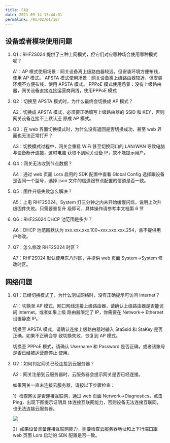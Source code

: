 ```yaml
---
title: FAQ
date: 2021-09-14 15:44:01
permalink: /01/02/01/10/
---
```

## 设备或者模块使用问题

1. Q1：RHF2S024 提供了三种上网模式，但它们对应哪种场合使用哪种模式呢？

   A1：AP 模式使用场景：网关设备离上级路由器较远，但安装环境方便布线，使用 AP 模式。 APSTA 模式使用场景：网关设备离上级路由器较近，但安装环境不方便布线，使用 APSTA 模式。 PPPoE 模式使用场景：没有上级路由器，网关设备直接连接运营商网线，使用PPPoE 模式

2. Q2：切换至 APSTA 模式时，为什么最终会切换成 AP 模式？ 

   A2：切换成 APSTA 模式，必须要正确填写上级路由器的 SSID 和 KEY，否则网关设备连接不上默认还 原成 AP 模式。

3. Q3：在 web 界面切换模式时，为什么没有返回是否切换成功，甚至 web 界面也无法正常打开？ 

   A3：切换模式过程中，网关会重启 WiFi 甚至切换网口的 LAN/WAN 导致电脑与设备断开连接，这时电脑 获取不到网关设备 IP，故不能提示用户。

4. Q4：网关无法收到节点数据？ 

   A4：通过 web 页面 Lora 启用的 SDK 配置中查看 Global Config 选择跟设备是否同一个型号，选择 json 文件的信道跟节点配置的信道是否一致。

5. Q5：固件升级失败怎么解决？ 

   A5：上电 RHF2S024，System 灯三分钟之内未开始缓慢闪烁，说明上次升级固件失败。只需要重复升 级即可，具体操作请参考本文档第 6 节

6. Q6：RHF2S024 DHCP 池范围是多少？ 

   A6：DHCP 池范围默认为 xxx.xxx.xxx.100~xxx.xxx.xxx.254，且不提供用户修改。

7. Q7：怎么修改 RHF2S024 时区？ 

   A7：RHF2S024 默认使用东八时区，并提供 web 页面 System->System 修改时区。

## 网络问题

1. Q1：已经切换模式了，为什么测试网络时，没有正确提示可访问 Internet？ 

   A1：切换至 AP 模式，网口网线连接上级路由器，请确认上级路由器是否能访问 Internet，或者如果上级 路由器限定了 IP，你需要在 Network-> Ethernet 设置静态 IP。 

   切换至 APSTA 模式，请确认连接上级路由器时输入 StaSsid 和 StaKey 是否正确，如果不正确会导 致切换失败，恢复到 AP 模式。 

   切换至 PPPoE 模式，请确认 Username 和 Password 是否正确，或者该账号是否已经被运营商停止 使用。

2. Q2：如何判定网关已经连接到云服务器？ 

   A2：网关注册到云服务器时，云服务器会提示网关是否已经连接。

   如果网关一直未连接云服务器，请按以下步骤检查：

   1）检查网关是否连接互联网，通过 web 页面 Network->Diagnostics，点击 Ping，出现下图提示证明具 体连接互联网能力，否则设备无法连接互联网，也无法连接云服务器。

   ![](https://risinghf-wiki.oss-cn-shenzhen.aliyuncs.com/upload/img/670ce3cd37ab418e94adf285cbc8449c.png)

   2）如果设备具备连接互联网能力，则要检查云服务器地址和上下行端口跟 web 页面 Lora 启动的 SDK 配置是否一致。

